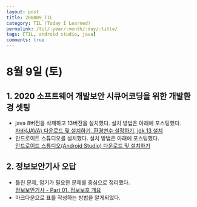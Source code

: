 ```yaml
---
layout: post
title: 200809_TIL
category: TIL (Today I Learned)
permalink: /til/:year/:month/:day/:title/
tags: [TIL, android studio, java]
comments: true
---
```

# 8월 9일 (토)

## 1. 2020 소프트웨어 개발보안 시큐어코딩을 위한 개발환경 셋팅
- java 8버전을 삭제하고 13버전을 설치했다. 설치 방법은 아래에 포스팅했다.  
  [자바(JAVA) 다운로드 및 설치하기, 환경변수 설정하기, jdk 13 설치](https://yeonsu1936.github.io/etc/2020/08/08/java_setup/)
- 안드로이트 스튜디오를 설치했다. 설치 방법은 아래에 포스팅했다.  
  [안드로이드 스튜디오(Android Studio) 다운로드 및 설치하기](https://yeonsu1936.github.io/etc/2020/08/09/android_studio_setup/)

## 2. 정보보안기사 오답
- 틀린 문제, 암기가 필요한 문제를 중심으로 정리했다.  
  [정보보안기사 - Part 01. 정보보호 개요](https://yeonsu1936.github.io/%EC%A0%95%EB%B3%B4%EB%B3%B4%EC%95%88%EA%B8%B0%EC%82%AC/2020/08/09/part1/)
- 마크다운으로 표를 작성하는 방법을 알게되었다.
